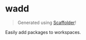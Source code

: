 # wadd

> Generated using [Scaffolder](https://github.com/galElmalah/scaffolder)!

Easily add packages to workspaces.
